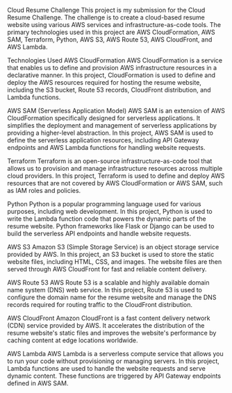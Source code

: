 Cloud Resume Challenge
This project is my submission for the Cloud Resume Challenge. The challenge is to create a cloud-based resume website using various AWS services and infrastructure-as-code tools. The primary technologies used in this project are AWS CloudFormation, AWS SAM, Terraform, Python, AWS S3, AWS Route 53, AWS CloudFront, and AWS Lambda.

Technologies Used
AWS CloudFormation
AWS CloudFormation is a service that enables us to define and provision AWS infrastructure resources in a declarative manner. In this project, CloudFormation is used to define and deploy the AWS resources required for hosting the resume website, including the S3 bucket, Route 53 records, CloudFront distribution, and Lambda functions.

AWS SAM (Serverless Application Model)
AWS SAM is an extension of AWS CloudFormation specifically designed for serverless applications. It simplifies the deployment and management of serverless applications by providing a higher-level abstraction. In this project, AWS SAM is used to define the serverless application resources, including API Gateway endpoints and AWS Lambda functions for handling website requests.

Terraform
Terraform is an open-source infrastructure-as-code tool that allows us to provision and manage infrastructure resources across multiple cloud providers. In this project, Terraform is used to define and deploy AWS resources that are not covered by AWS CloudFormation or AWS SAM, such as IAM roles and policies.

Python
Python is a popular programming language used for various purposes, including web development. In this project, Python is used to write the Lambda function code that powers the dynamic parts of the resume website. Python frameworks like Flask or Django can be used to build the serverless API endpoints and handle website requests.

AWS S3
Amazon S3 (Simple Storage Service) is an object storage service provided by AWS. In this project, an S3 bucket is used to store the static website files, including HTML, CSS, and images. The website files are then served through AWS CloudFront for fast and reliable content delivery.

AWS Route 53
AWS Route 53 is a scalable and highly available domain name system (DNS) web service. In this project, Route 53 is used to configure the domain name for the resume website and manage the DNS records required for routing traffic to the CloudFront distribution.

AWS CloudFront
Amazon CloudFront is a fast content delivery network (CDN) service provided by AWS. It accelerates the distribution of the resume website's static files and improves the website's performance by caching content at edge locations worldwide.

AWS Lambda
AWS Lambda is a serverless compute service that allows you to run your code without provisioning or managing servers. In this project, Lambda functions are used to handle the website requests and serve dynamic content. These functions are triggered by API Gateway endpoints defined in AWS SAM.